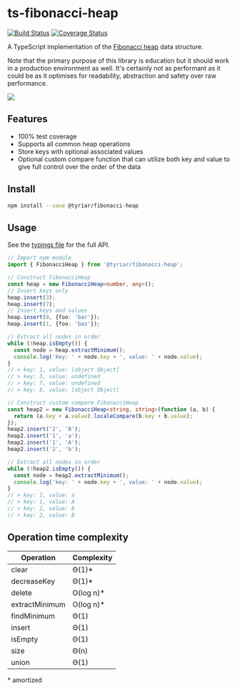 # ts-fibonacci-heap

[![Build Status](https://dev.azure.com/growingwiththeweb/ts-fibonacci-heap/_apis/build/status/gwtw.ts-fibonacci-heap?branchName=master)](https://dev.azure.com/growingwiththeweb/ts-fibonacci-heap/_build/latest?definitionId=1&branchName=master)
[![Coverage Status](https://coveralls.io/repos/github/gwtw/ts-fibonacci-heap/badge.svg?branch=master)](https://coveralls.io/github/gwtw/ts-fibonacci-heap?branch=master)

A TypeScript implementation of the [Fibonacci heap](http://www.growingwiththeweb.com/data-structures/fibonacci-heap/overview/) data structure.

Note that the primary purpose of this library is education but it should work in a production environment as well. It's certainly not as performant as it could be as it optimises for readability, abstraction and safety over raw performance.

![](http://www.growingwiththeweb.com/images/data-structures/fibonacci-heap/fibonacci-heap.svg)

## Features

- 100% test coverage
- Supports all common heap operations
- Store keys with optional associated values
- Optional custom compare function that can utilize both key and value to give full control over the order of the data

## Install

```bash
npm install --save @tyriar/fibonacci-heap
```

## Usage

See the [typings file](./typings/fibonacci-heap.d.ts) for the full API.

```typescript
// Import npm module
import { FibonacciHeap } from '@tyriar/fibonacci-heap';

// Construct FibonacciHeap
const heap = new FibonacciHeap<number, any>();
// Insert keys only
heap.insert(3);
heap.insert(7);
// Insert keys and values
heap.insert(8, {foo: 'bar'});
heap.insert(1, {foo: 'baz'});

// Extract all nodes in order
while (!heap.isEmpty()) {
  const node = heap.extractMinimum();
  console.log('key: ' + node.key + ', value: ' + node.value);
}
// > key: 1, value: [object Object]
// > key: 3, value: undefined
// > key: 7, value: undefined
// > key: 8, value: [object Object]

// Construct custom compare FibonacciHeap
const heap2 = new FibonacciHeap<string, string>(function (a, b) {
  return (a.key + a.value).localeCompare(b.key + b.value);
});
heap2.insert('2', 'B');
heap2.insert('1', 'a');
heap2.insert('1', 'A');
heap2.insert('2', 'b');

// Extract all nodes in order
while (!heap2.isEmpty()) {
  const node = heap2.extractMinimum();
  console.log('key: ' + node.key + ', value: ' + node.value);
}
// > key: 1, value: a
// > key: 1, value: A
// > key: 2, value: b
// > key: 2, value: B
```

## Operation time complexity

| Operation      | Complexity |
| -------------- | ---------- |
| clear          | Θ(1)\*     |
| decreaseKey    | Θ(1)\*     |
| delete         | O(log n)\* |
| extractMinimum | O(log n)\* |
| findMinimum    | Θ(1)       |
| insert         | Θ(1)       |
| isEmpty        | Θ(1)       |
| size           | Θ(n)       |
| union          | Θ(1)       |

\* amortized

